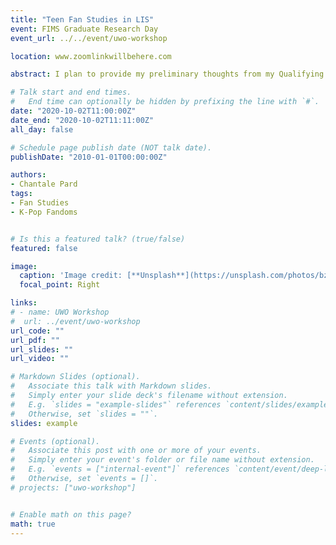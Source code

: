 ```yaml
---
title: "Teen Fan Studies in LIS"
event: FIMS Graduate Research Day
event_url: ../../event/uwo-workshop

location: www.zoomlinkwillbehere.com

abstract: I plan to provide my preliminary thoughts from my Qualifying Exams reading list, where I'm reading about Teen K-Pop Fandoms and the gap this research area can fill in the body of LIS Fan Studies literature. I'll also be looking at how this ties in to LIS through the notion of public libraries as "Arbiters of Taste".

# Talk start and end times.
#   End time can optionally be hidden by prefixing the line with `#`.
date: "2020-10-02T11:00:00Z"
date_end: "2020-10-02T11:11:00Z"
all_day: false

# Schedule page publish date (NOT talk date).
publishDate: "2010-01-01T00:00:00Z"

authors:
- Chantale Pard
tags: 
- Fan Studies
- K-Pop Fandoms


# Is this a featured talk? (true/false)
featured: false

image:
  caption: 'Image credit: [**Unsplash**](https://unsplash.com/photos/bzdhc5b3Bxs)'
  focal_point: Right

links:
# - name: UWO Workshop
#  url: ../event/uwo-workshop
url_code: ""
url_pdf: ""
url_slides: ""
url_video: ""

# Markdown Slides (optional).
#   Associate this talk with Markdown slides.
#   Simply enter your slide deck's filename without extension.
#   E.g. `slides = "example-slides"` references `content/slides/example-slides.md`.
#   Otherwise, set `slides = ""`.
slides: example

# Events (optional).
#   Associate this post with one or more of your events.
#   Simply enter your event's folder or file name without extension.
#   E.g. `events = ["internal-event"]` references `content/event/deep-learning/index.md`.
#   Otherwise, set `events = []`.
# projects: ["uwo-workshop"]


# Enable math on this page?
math: true
---
```

